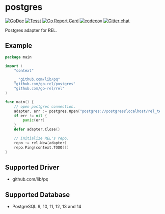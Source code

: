 # postgres

[![GoDoc](https://godoc.org/github.com/go-rel/postgres?status.svg)](https://pkg.go.dev/github.com/go-rel/postgres)
[![Tesst](https://github.com/go-rel/postgres/actions/workflows/test.yml/badge.svg?branch=main)](https://github.com/go-rel/postgres/actions/workflows/test.yml)
[![Go Report Card](https://goreportcard.com/badge/github.com/go-rel/postgres)](https://goreportcard.com/report/github.com/go-rel/postgres)
[![codecov](https://codecov.io/gh/go-rel/postgres/branch/master/graph/badge.svg?token=56qOCsVPJF)](https://codecov.io/gh/go-rel/postgres)
[![Gitter chat](https://badges.gitter.im/go-rel/rel.png)](https://gitter.im/go-rel/rel)

Postgres adapter for REL.

## Example

```go
package main

import (
	"context"

	_ "github.com/lib/pq"
	"github.com/go-rel/postgres"
	"github.com/go-rel/rel"
)

func main() {
	// open postgres connection.
	adapter, err := postgres.Open("postgres://postgres@localhost/rel_test?sslmode=disable")
	if err != nil {
		panic(err)
	}
	defer adapter.Close()

	// initialize REL's repo.
	repo := rel.New(adapter)
	repo.Ping(context.TODO())
}
```

## Supported Driver

- github.com/lib/pq

## Supported Database

- PostgreSQL 9, 10, 11, 12, 13 and 14
